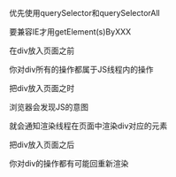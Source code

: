 优先使用querySelector和querySelectorAll

要兼容IE才用getElement(s)ByXXX

在div放入页面之前

你对div所有的操作都属于JS线程内的操作

把div放入页面之时

浏览器会发现JS的意图

就会通知渲染线程在页面中渲染div对应的元素

把div放入页面之后

你对div的操作都有可能回重新渲染

